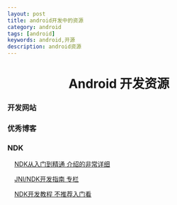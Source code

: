 ```yaml
---
layout: post
title: android开发中的资源
category: android
tags: [android]
keywords: android,开源
description: android资源
---
```

<h1 align="center">Android 开发资源</h1>

### 开发网站

### 优秀博客

### NDK
   &nbsp;&nbsp;&nbsp;&nbsp;[NDK从入门到精通 介绍的非常详细](http://blog.csdn.net/shulianghan/article/details/18964835)
 
   &nbsp;&nbsp;&nbsp;&nbsp;[JNI/NDK开发指南 专栏](http://blog.csdn.net/column/details/blogjnindk.html)
 
   &nbsp;&nbsp;&nbsp;&nbsp;[NDK开发教程 不推荐入门看](http://www.cppblog.com/xkjy3000/category/20738.html)